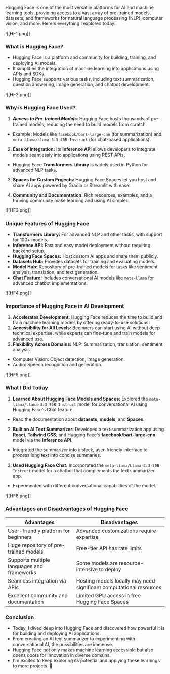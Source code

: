 Hugging Face is one of the most versatile platforms for AI and machine learning tools, providing access to a vast array of pre-trained models, datasets, and frameworks for natural language processing (NLP), computer vision, and more. Here's everything I explored today:

![[HF1.png]]


### **What is Hugging Face?**

- Hugging Face is a platform and community for building, training, and deploying AI models.
- It simplifies the integration of machine learning into applications using APIs and SDKs.
- Hugging Face supports various tasks, including text summarization, question answering, image generation, and chatbot development.

![[HF2.png]]

### **Why is Hugging Face Used?**
1. ***Access to Pre-trained Models***: Hugging Face hosts thousands of pre-trained models, reducing the need to build models from scratch.

- Example: Models like `facebook/bart-large-cnn` (for summarization) and `meta-llama/Llama-3.3-70B-Instruct` (for chat-based applications).

2. **Ease of Integration:**  Its **Inference API** allows developers to integrate models seamlessly into applications using REST APIs.
- Hugging Face **Transformers Library** is widely used in Python for advanced NLP tasks.

3. **Spaces for Custom Projects:**  Hugging Face Spaces let you host and share AI apps powered by Gradio or Streamlit with ease.

4. **Community and Documentation:**  Rich resources, examples, and a thriving community make learning and using AI simpler.

![[HF3.png]]

### **Unique Features of Hugging Face**

- **Transformers Library:** For advanced NLP and other tasks, with support for 100+ models.
- **Inference API:** Fast and easy model deployment without requiring backend setup.
- **Hugging Face Spaces:** Host custom AI apps and share them publicly.
- **Datasets Hub:** Provides datasets for training and evaluating models.
- **Model Hub:** Repository of pre-trained models for tasks like sentiment analysis, translation, and text generation.
- **Chat Feature:** Includes conversational AI models like `meta-llama` for advanced chatbot implementations.

![[HF4.png]]

### **Importance of Hugging Face in AI Development**

1. **Accelerates Development:**  Hugging Face reduces the time to build and train machine learning models by offering ready-to-use solutions.
2. **Accessibility for All Levels:**  Beginners can start using AI without deep technical expertise, while experts can fine-tune and train models for advanced use.
3. **Flexibility Across Domains:** NLP: Summarization, translation, sentiment analysis.
- Computer Vision: Object detection, image generation.
- Audio: Speech recognition and generation.

![[HF5.png]]

### **What I Did Today**
1. **Learned About Hugging Face Models and Spaces:**  Explored the `meta-llama/Llama-3.3-70B-Instruct` model for conversational AI using Hugging Face's Chat feature.
- Read the documentation about **datasets**, **models**, and **Spaces**.

2. **Built an AI Text Summarizer:**  Developed a text summarization app using **React**, **Tailwind CSS**, and Hugging Face's **facebook/bart-large-cnn** model via the **Inference API**.
- Integrated the summarizer into a sleek, user-friendly interface to process long text into concise summaries.

3. **Used Hugging Face Chat:**  Incorporated the `meta-llama/Llama-3.3-70B-Instruct` model for a chatbot that complements the text summarizer app.
- Experimented with different conversational capabilities of the model.

![[HF6.png]]

### **Advantages and Disadvantages of Hugging Face**

| **Advantages**                             | **Disadvantages**                                                   |
| ------------------------------------------ | ------------------------------------------------------------------- |
| User-friendly platform for beginners       | Advanced customizations require expertise                           |
| Huge repository of pre-trained models      | Free-tier API has rate limits                                       |
| Supports multiple languages and frameworks | Some models are resource-intensive to deploy                        |
| Seamless integration via APIs              | Hosting models locally may need significant computational resources |
| Excellent community and documentation      | Limited GPU access in free Hugging Face Spaces                      |

### **Conclusion**

- Today, I dived deep into Hugging Face and discovered how powerful it is for building and deploying AI applications.
- From creating an AI text summarizer to experimenting with conversational AI, the possibilities are immense.
- Hugging Face not only makes machine learning accessible but also opens doors for innovation in diverse domains.
- I'm excited to keep exploring its potential and applying these learnings to more projects. 🚀
